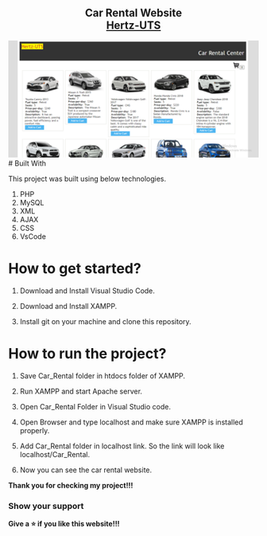 <h2 align="center">
  Car Rental Website <br/>
  <a href="https://geminipizza.vercel.app/" target="">Hertz-UTS</a>
</h2>

<div align="center">
  
 <img alt="Demo" src="./images/Car_Rental.PNG" />
 
</div>
# Built With

This project was built using below technologies.

1. PHP
2. MySQL
3. XML
4. AJAX
5. CSS
6. VsCode

# How to get started?
1. Download and Install Visual Studio Code.

2. Download and Install XAMPP.

3. Install git on your machine and clone this repository.

# How to run the project?

1. Save Car_Rental folder in htdocs folder of XAMPP.

2. Run XAMPP and start Apache server.

3. Open Car_Rental Folder in Visual Studio code. 

4. Open Browser and type localhost and make sure XAMPP is installed properly.

5. Add Car_Rental folder in localhost link. So the link will look like localhost/Car_Rental.

6. Now you can see the car rental website.


**Thank you for checking my project!!!**

### Show your support

**Give a ⭐ if you like this website!!!**

